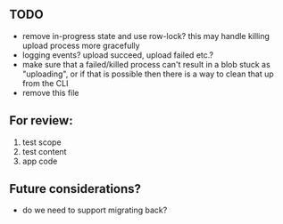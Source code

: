 ## TODO

* remove in-progress state and use row-lock?  this may handle killing upload process more gracefully
* logging events? upload succeed, upload failed etc.?
* make sure that a failed/killed process can't result in a blob stuck as "uploading", or if that is possible then there is a way to clean that up from the CLI
* remove this file

## For review:

1. test scope
2. test content
3. app code

## Future considerations?

* do we need to support migrating back?
